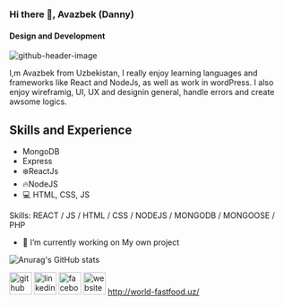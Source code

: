 ### Hi there 👋, Avazbek (Danny)
#### Design and Development
![github-header-image](https://github.com/Avazbek-Khudoynazarov/Avazbek-Khudoynazarov/assets/121384262/0e650362-4227-4d35-ae68-0ebadc49d8ab)


I,m Avazbek from Uzbekistan, I really enjoy learning languages and frameworks like React and NodeJs, as well as work in wordPress. I also enjoy wireframig, UI, UX and designin general, handle errors and create awsome logics.

## Skills and Experience
*   MongoDB
*   Express
* ❄️ReactJs
* 🔥NodeJS
*  💻 HTML, CSS, JS

Skills: REACT / JS / HTML / CSS / NODEJS / MONGODB / MONGOOSE / PHP

- 🔭 I’m currently working on My own project 

![Anurag's GitHub stats](https://github-readme-stats.vercel.app/api?username=anuraghazra&show_icons=true)


[<img src='https://cdn.jsdelivr.net/npm/simple-icons@3.0.1/icons/github.svg' alt='github' height='40'>](https://github.com/Avazbek-Khudoynazarov)  <img src='https://cdn.jsdelivr.net/npm/simple-icons@3.0.1/icons/linkedin.svg' alt='linkedin' height='40'>  <img src='https://cdn.jsdelivr.net/npm/simple-icons@3.0.1/icons/facebook.svg' alt='facebook' height='40'>  <img src='https://cdn.jsdelivr.net/npm/simple-icons@3.0.1/icons/icloud.svg' alt='website' height='40'>  http://world-fastfood.uz/  


